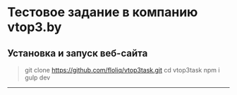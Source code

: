 # Тестовое задание в компанию vtop3.by

## Установка и запуск веб-сайта
> git clone https://github.com/floliq/vtop3task.git
> cd vtop3task
> npm i
> gulp dev
____
